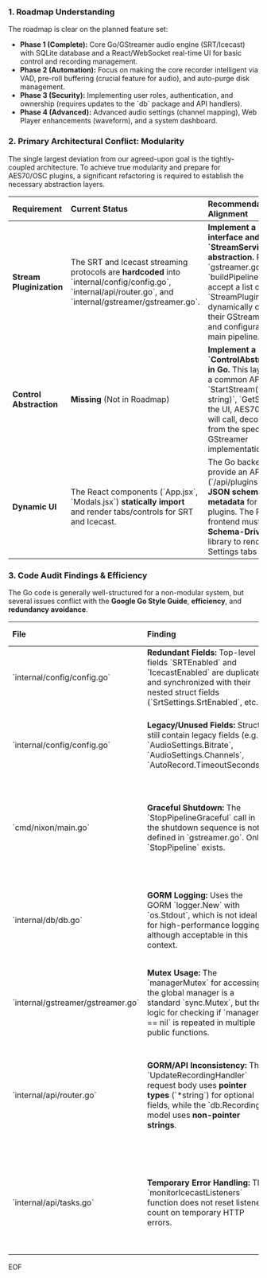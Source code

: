 ### 1. Roadmap Understanding

The roadmap is clear on the planned feature set:

* **Phase 1 (Complete):** Core Go/GStreamer audio engine (SRT/Icecast) with SQLite database and a React/WebSocket real-time UI for basic control and recording management.
* **Phase 2 (Automation):** Focus on making the core recorder intelligent via VAD, pre-roll buffering (crucial feature for audio), and auto-purge disk management.
* **Phase 3 (Security):** Implementing user roles, authentication, and ownership (requires updates to the \`db\` package and API handlers).
* **Phase 4 (Advanced):** Advanced audio settings (channel mapping), Web Player enhancements (waveform), and a system dashboard.

### 2. Primary Architectural Conflict: Modularity

The single largest deviation from our agreed-upon goal is the tightly-coupled architecture. To achieve true modularity and prepare for AES70/OSC plugins, a significant refactoring is required to establish the necessary abstraction layers.

| Requirement | Current Status | Recommendation for Alignment |
| :--- | :--- | :--- |
| **Stream Pluginization** | The SRT and Icecast streaming protocols are **hardcoded** into \`internal/config/config.go\`, \`internal/api/router.go\`, and \`internal/gstreamer/gstreamer.go\`. | **Implement a \`Plugin\` interface and \`StreamService\` abstraction.** Refactor \`gstreamer.go\`'s \`buildPipelineString\` to accept a list of registered \`StreamPlugin\`s that dynamically contribute their GStreamer branches and configuration to the main pipeline. |
| **Control Abstraction** | **Missing** (Not in Roadmap) | **Implement a \`ControlAbstractionLayer\` in Go.** This layer will define a common API (e.g., \`StartStream(name string)\`, \`GetStatus()\`) that the UI, AES70, and OSC will call, decoupling them from the specific GStreamer implementation. |
| **Dynamic UI** | The React components (\`App.jsx\`, \`Modals.jsx\`) **statically import** and render tabs/controls for SRT and Icecast. | The Go backend must provide an API endpoint (\`/api/plugins\`) that returns **JSON schemas and UI metadata** for all loaded plugins. The React frontend must use a **Schema-Driven Forms** library to render the Settings tabs dynamically. |

### 3. Code Audit Findings & Efficiency

The Go code is generally well-structured for a non-modular system, but several issues conflict with the **Google Go Style Guide**, **efficiency**, and **redundancy avoidance**.

| File | Finding | Standard Violated / Recommendation |
| :--- | :--- | :--- |
| \`internal/config/config.go\` | **Redundant Fields:** Top-level fields \`SRTEnabled\` and \`IcecastEnabled\` are duplicated and synchronized with their nested struct fields (\`SrtSettings.SrtEnabled\`, etc.). | **Redundancy:** Remove top-level \`SRTEnabled\` and \`IcecastEnabled\`. Rely solely on the nested struct fields, as they are the source of truth. |
| \`internal/config/config.go\` | **Legacy/Unused Fields:** Structs still contain legacy fields (e.g., \`AudioSettings.Bitrate\`, \`AudioSettings.Channels\`, \`AutoRecord.TimeoutSeconds\`). | **Efficiency/Clarity:** Remove unused or legacy fields from all config structs to simplify configuration and reduce surface area for errors. |
| \`cmd/nixon/main.go\` | **Graceful Shutdown:** The \`StopPipelineGraceful\` call in the shutdown sequence is not defined in \`gstreamer.go\`. Only \`StopPipeline\` exists. | **Errors/Maintainability:** Rename the function call in \`main.go\` to the existing \`manager.StopPipeline()\` or implement a dedicated graceful stop sequence in \`gstreamer.go\`. |
| \`internal/db/db.go\` | **GORM Logging:** Uses the GORM \`logger.New\` with \`os.Stdout\`, which is not ideal for high-performance logging, although acceptable in this context. | **Efficiency:** Consider logging only to a file or using a more performance-tuned logger (like \`slog\` in Go 1.21+) for production appliances, especially when verbose GORM logs are enabled. |
| \`internal/gstreamer/gstreamer.go\` | **Mutex Usage:** The \`managerMutex\` for accessing the global manager is a standard \`sync.Mutex\`, but the logic for checking if \`manager == nil\` is repeated in multiple public functions. | **Efficiency/Clarity:** Consolidate manager retrieval into a single, reliable getter function that handles the nil check and locks appropriately. |
| \`internal/api/router.go\` | **GORM/API Inconsistency:** The \`UpdateRecordingHandler\` request body uses **pointer types** (\`*string\`) for optional fields, while the \`db.Recording\` model uses **non-pointer strings**. | **Best Practice/Consistency:** Modify the request body struct to match the \`db.Recording\` model (use non-pointer strings), simplifying the update logic and adhering to best practices for data consistency. |
| \`internal/api/tasks.go\` | **Temporary Error Handling:** The \`monitorIcecastListeners\` function does not reset listener count on temporary HTTP errors. | **Robustness:** While keeping the last state is good for transient errors, a more robust system would include a counter to reset the status to '0' after several consecutive failures, to accurately reflect stream outages. |

EOF
